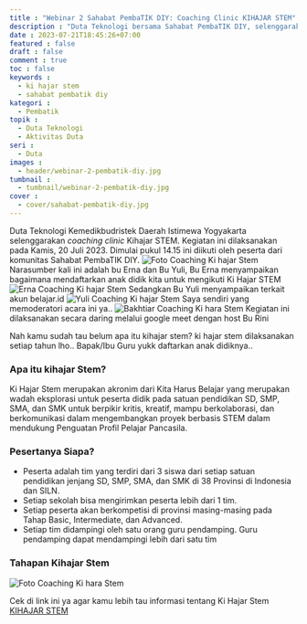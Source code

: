 ```yaml
---
title : "Webinar 2 Sahabat PembaTIK DIY: Coaching Clinic KIHAJAR STEM"
description : "Duta Teknologi bersama Sahabat PembaTIK DIY, selenggarakan coaching clinic kihajar stem, apa itu kihajar stem? cek selengkapnya disini"
date : 2023-07-21T18:45:26+07:00
featured : false
draft : false
comment : true
toc : false
keywords : 
  - ki hajar stem
  - sahabat pembatik diy
kategori : 
  - Pembatik
topik :
  - Duta Teknologi
  - Aktivitas Duta
seri : 
  - Duta
images :
  - header/webinar-2-pembatik-diy.jpg
tumbnail : 
  - tumbnail/webinar-2-pembatik-diy.jpg
cover : 
  - cover/sahabat-pembatik-diy.jpg
---
```

Duta Teknologi Kemedikbudristek Daerah Istimewa Yogyakarta selenggarakan *coaching clinic* Kihajar STEM. Kegiatan ini dilaksanakan pada Kamis, 20 Juli 2023. Dimulai pukul 14.15 ini diikuti oleh peserta dari komunitas Sahabat PembaTIK DIY.
![Foto Coaching Ki hajar Stem](/images/aktivitas-duta/webinar/w2-kihajar3.jpg)
Narasumber kali ini adalah bu Erna dan Bu Yuli, Bu Erna menyampaikan bagaimana mendaftarkan anak didik kita untuk mengikuti Ki Hajar STEM
![Erna Coaching Ki hajar Stem](/images/aktivitas-duta/webinar/w2-kihajar2.jpg)
Sedangkan Bu Yuli menyampaikan terkait akun belajar.id
![Yuli Coaching Ki hajar Stem](/images/aktivitas-duta/webinar/w2-kihajar5.jpg)
Saya sendiri yang memoderatori acara ini ya..
![Bakhtiar Coaching Ki hara Stem](/images/aktivitas-duta/webinar/w2-kihajar1.jpg)
Kegiatan ini dilaksanakan secara daring melalui google meet dengan host Bu Rini

Nah kamu sudah tau belum apa itu kihajar stem? ki hajar stem dilaksanakan setiap tahun lho.. Bapak/Ibu Guru yukk daftarkan anak didiknya..

### Apa itu kihajar Stem?
Ki Hajar Stem merupakan akronim dari Kita Harus Belajar yang merupakan wadah eksplorasi untuk peserta didik pada satuan pendidikan SD, SMP, SMA, dan SMK untuk berpikir kritis, kreatif, mampu berkolaborasi, dan berkomunikasi dalam mengembangkan proyek berbasis STEM dalam mendukung Penguatan Profil Pelajar Pancasila. 

### Pesertanya Siapa?
- Peserta adalah tim yang terdiri dari 3 siswa dari setiap satuan pendidikan jenjang SD, SMP, SMA, dan SMK di 38 Provinsi di Indonesia dan  SILN.
- Setiap sekolah bisa mengirimkan peserta lebih dari 1 tim.
- Setiap peserta akan berkompetisi di provinsi masing-masing pada Tahap Basic, Intermediate, dan Advanced.
- Setiap tim didampingi oleh satu orang guru pendamping. Guru pendamping dapat mendampingi lebih dari satu tim

### Tahapan Kihajar Stem
![Foto Coaching Ki hara Stem](/images/aktivitas-duta/webinar/tahapan-kihajar.jpg)

Cek di link ini ya agar kamu lebih tau informasi tentang Ki Hajar Stem
[KIHAJAR STEM](https://kihajar.kemdikbud.go.id/)